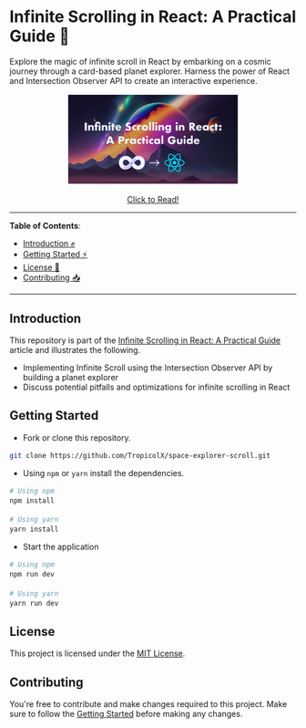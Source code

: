 # Infinite Scrolling in React: A Practical Guide 🚀

Explore the magic of infinite scroll in React by embarking on a cosmic journey through a card-based planet explorer. Harness the power of React and Intersection Observer API to create an interactive experience.

<p align="center">
    <a href="https://tropicolx.hashnode.dev/infinite-scrolling-in-react-a-practical-guide" style="display: block;" align="center">
        <img src="./public/thumbnail.png" alt="Infinite Scrolling in React: A Practical Guide" width="60%" />
        <p>Click to Read!</p>
    </a>
</p>

---

**Table of Contents**:

- [Introduction ✊](#introduction)
- [Getting Started ⚡](#getting-started)
- [License 🪪](#license)
- [Contributing 📥](#contributing)

---

## Introduction

This repository is part of the [Infinite Scrolling in React: A Practical Guide](https://tropicolx.hashnode.dev/infinite-scrolling-in-react-a-practical-guide) article and illustrates the following.

- Implementing Infinite Scroll using the Intersection Observer API by building a planet explorer
- Discuss potential pitfalls and optimizations for infinite scrolling in React

## Getting Started

- Fork or clone this repository.

```bash
git clone https://github.com/TropicolX/space-explorer-scroll.git
```

- Using `npm` or `yarn` install the dependencies.

```bash
# Using npm
npm install

# Using yarn
yarn install
```

- Start the application

```bash
# Using npm
npm run dev

# Using yarn
yarn run dev
```

## License

This project is licensed under the [MIT License](./LICENSE).

## Contributing

You're free to contribute and make changes required to this project. Make sure to follow the [Getting Started](#getting-started) before making any changes.
